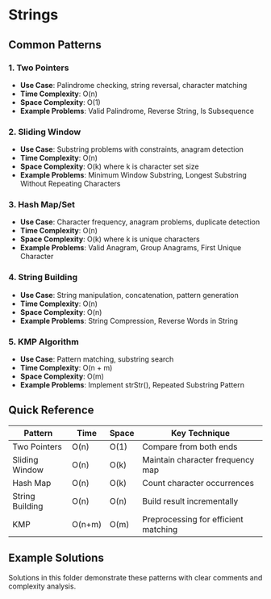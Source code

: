 # Strings

## Common Patterns

### 1. Two Pointers
- **Use Case**: Palindrome checking, string reversal, character matching
- **Time Complexity**: O(n)
- **Space Complexity**: O(1)
- **Example Problems**: Valid Palindrome, Reverse String, Is Subsequence

### 2. Sliding Window
- **Use Case**: Substring problems with constraints, anagram detection
- **Time Complexity**: O(n)
- **Space Complexity**: O(k) where k is character set size
- **Example Problems**: Minimum Window Substring, Longest Substring Without Repeating Characters

### 3. Hash Map/Set
- **Use Case**: Character frequency, anagram problems, duplicate detection
- **Time Complexity**: O(n)
- **Space Complexity**: O(k) where k is unique characters
- **Example Problems**: Valid Anagram, Group Anagrams, First Unique Character

### 4. String Building
- **Use Case**: String manipulation, concatenation, pattern generation
- **Time Complexity**: O(n)
- **Space Complexity**: O(n)
- **Example Problems**: String Compression, Reverse Words in String

### 5. KMP Algorithm
- **Use Case**: Pattern matching, substring search
- **Time Complexity**: O(n + m)
- **Space Complexity**: O(m)
- **Example Problems**: Implement strStr(), Repeated Substring Pattern

## Quick Reference

| Pattern | Time | Space | Key Technique |
|---------|------|-------|---------------|
| Two Pointers | O(n) | O(1) | Compare from both ends |
| Sliding Window | O(n) | O(k) | Maintain character frequency map |
| Hash Map | O(n) | O(k) | Count character occurrences |
| String Building | O(n) | O(n) | Build result incrementally |
| KMP | O(n+m) | O(m) | Preprocessing for efficient matching |

## Example Solutions

Solutions in this folder demonstrate these patterns with clear comments and complexity analysis.
